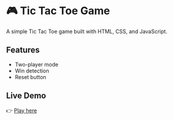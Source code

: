 # 🎮 Tic Tac Toe Game

A simple Tic Tac Toe game built with HTML, CSS, and JavaScript.

## Features
- Two-player mode
- Win detection
- Reset button

## Live Demo
👉 [Play here](https://soni9800.github.io/tic-tac-toe-js/)